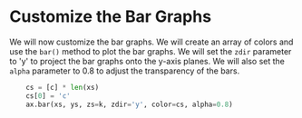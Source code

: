 # Customize the Bar Graphs

We will now customize the bar graphs. We will create an array of colors and use the `bar()` method to plot the bar graphs. We will set the `zdir` parameter to 'y' to project the bar graphs onto the y-axis planes. We will also set the `alpha` parameter to 0.8 to adjust the transparency of the bars.

```python
    cs = [c] * len(xs)
    cs[0] = 'c'
    ax.bar(xs, ys, zs=k, zdir='y', color=cs, alpha=0.8)
```
